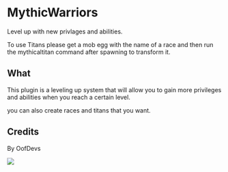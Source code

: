 # MythicWarriors
Level up with new privlages and abilities.

To use Titans please get a mob egg with the name of a race and then run the mythicaltitan command after spawning to transform it.

## What
This plugin is a leveling up system that will allow you to gain more privileges and abilities when you reach a certain level.

you can also create races and titans that you want.

## Credits
By OofDevs

[![](https://poggit.pmmp.io/shield.state/MythicWarriors)](https://poggit.pmmp.io/p/MythicWarriors)

